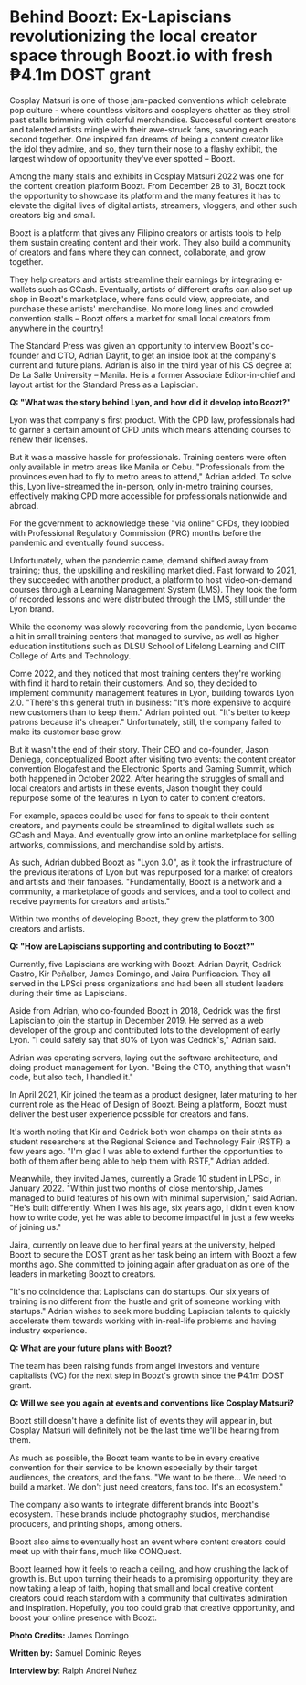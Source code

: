# Behind Boozt: Ex-Lapiscians revolutionizing the local creator space through Boozt.io with fresh ₱4.1m DOST grant

Cosplay Matsuri is one of those jam-packed conventions which celebrate pop culture - where countless visitors and cosplayers chatter as they stroll past stalls brimming with colorful merchandise. Successful content creators and talented artists mingle with their awe-struck fans, savoring each second together. One inspired fan dreams of being a content creator like the idol they admire, and so, they turn their nose to a flashy exhibit, the largest window of opportunity they've ever spotted – Boozt.  

Among the many stalls and exhibits in Cosplay Matsuri 2022 was one for the content creation platform Boozt. From December 28 to 31, Boozt took the opportunity to showcase its platform and the many features it has to elevate the digital lives of digital artists, streamers, vloggers, and other such creators big and small.  

Boozt is a platform that gives any Filipino creators or artists tools to help them sustain creating content and their work. They also build a community of creators and fans where they can connect, collaborate, and grow together.

They help creators and artists streamline their earnings by integrating e-wallets such as GCash. Eventually, artists of different crafts can also set up shop in Boozt's marketplace, where fans could view, appreciate, and purchase these artists' merchandise. No more long lines and crowded convention stalls – Boozt offers a market for small local creators from anywhere in the country!

The Standard Press was given an opportunity to interview Boozt's co-founder and CTO, Adrian Dayrit, to get an inside look at the company's current and future plans. Adrian is also in the third year of his CS degree at De La Salle University – Manila. He is a former Associate Editor-in-chief and layout artist for the Standard Press as a Lapiscian.  

**Q: "What was the story behind Lyon, and how did it develop into Boozt?"**

Lyon was that company's first product. With the CPD law, professionals had to garner a certain amount of CPD units which means attending courses to renew their licenses.   

But it was a massive hassle for professionals. Training centers were often only available in metro areas like Manila or Cebu. "Professionals from the provinces even had to fly to metro areas to attend," Adrian added. To solve this, Lyon live-streamed the in-person, only in-metro training courses, effectively making CPD more accessible for professionals nationwide and abroad.

For the government to acknowledge these "via online" CPDs, they lobbied with Professional Regulatory Commission (PRC) months before the pandemic and eventually found success.  

Unfortunately, when the pandemic came, demand shifted away from training; thus, the upskilling and reskilling market died. Fast forward to 2021, they succeeded with another product, a platform to host video-on-demand courses through a Learning Management System (LMS). They took the form of recorded lessons and were distributed through the LMS, still under the Lyon brand.  

While the economy was slowly recovering from the pandemic, Lyon became a hit in small training centers that managed to survive, as well as higher education institutions such as DLSU School of Lifelong Learning and CIIT College of Arts and Technology.

Come 2022, and they noticed that most training centers they're working with find it hard to retain their customers. And so, they decided to implement community management features in Lyon, building towards Lyon 2.0. "There's this general truth in business: "It's more expensive to acquire new customers than to keep them." Adrian pointed out. "It's better to keep patrons because it's cheaper." Unfortunately, still, the company failed to make its customer base grow.  

But it wasn't the end of their story. Their CEO and co-founder, Jason Deniega, conceptualized Boozt after visiting two events: the content creator convention Blogafest and the Electronic Sports and Gaming Summit, which both happened in October 2022. After hearing the struggles of small and local creators and artists in these events, Jason thought they could repurpose some of the features in Lyon to cater to content creators.

For example, spaces could be used for fans to speak to their content creators, and payments could be streamlined to digital wallets such as GCash and Maya. And eventually grow into an online marketplace for selling artworks, commissions, and merchandise sold by artists.  

As such, Adrian dubbed Boozt as "Lyon 3.0", as it took the infrastructure of the previous iterations of Lyon but was repurposed for a market of creators and artists and their fanbases. "Fundamentally, Boozt is a network and a community, a marketplace of goods and services, and a tool to collect and receive payments for creators and artists."

Within two months of developing Boozt, they grew the platform to 300 creators and artists.  

**Q: "How are Lapiscians supporting and contributing to Boozt?"**

Currently, five Lapiscians are working with Boozt: Adrian Dayrit, Cedrick Castro, Kir Peñalber, James Domingo, and Jaira Purificacion. They all served in the LPSci press organizations and had been all student leaders during their time as Lapiscians.

Aside from Adrian, who co-founded Boozt in 2018, Cedrick was the first Lapiscian to join the startup in December 2019. He served as a web developer of the group and contributed lots to the development of early Lyon. "I could safely say that 80% of Lyon was Cedrick's," Adrian said.  

Adrian was operating servers, laying out the software architecture, and doing product management for Lyon. "Being the CTO, anything that wasn't code, but also tech, I handled it."

In April 2021, Kir joined the team as a product designer, later maturing to her current role as the Head of Design of Boozt. Being a platform, Boozt must deliver the best user experience possible for creators and fans.  

It's worth noting that Kir and Cedrick both won champs on their stints as student researchers at the Regional Science and Technology Fair (RSTF) a few years ago. "I'm glad I was able to extend further the opportunities to both of them after being able to help them with RSTF," Adrian added.

Meanwhile, they invited James, currently a Grade 10 student in LPSci, in January 2022. "Within just two months of close mentorship, James managed to build features of his own with minimal supervision," said Adrian. "He's built differently. When I was his age, six years ago, I didn't even know how to write code, yet he was able to become impactful in just a few weeks of joining us."

Jaira, currently on leave due to her final years at the university, helped Boozt to secure the DOST grant as her task being an intern with Boozt a few months ago. She committed to joining again after graduation as one of the leaders in marketing Boozt to creators.  

"It's no coincidence that Lapiscians can do startups. Our six years of training is no different from the hustle and grit of someone working with startups." Adrian wishes to seek more budding Lapiscian talents to quickly accelerate them towards working with in-real-life problems and having industry experience.

  

**Q: What are your future plans with Boozt?**

The team has been raising funds from angel investors and venture capitalists (VC) for the next step in Boozt's growth since the ₱4.1m DOST grant.  

**Q: Will we see you again at events and conventions like Cosplay Matsuri?**

Boozt still doesn't have a definite list of events they will appear in, but Cosplay Matsuri will definitely not be the last time we'll be hearing from them.

As much as possible, the Boozt team wants to be in every creative convention for their service to be known especially by their target audiences, the creators, and the fans. "We want to be there… We need to build a market. We don't just need creators, fans too. It's an ecosystem."

The company also wants to integrate different brands into Boozt's ecosystem. These brands include photography studios, merchandise producers, and printing shops, among others.

Boozt also aims to eventually host an event where content creators could meet up with their fans, much like CONQuest.  

Boozt learned how it feels to reach a ceiling, and how crushing the lack of growth is. But upon turning their heads to a promising opportunity, they are now taking a leap of faith, hoping that small and local creative content creators could reach stardom with a community that cultivates admiration and inspiration. Hopefully, you too could grab that creative opportunity, and boost your online presence with Boozt.

  

**Photo Credits:** James Domingo

**Written by:** Samuel Dominic Reyes

**Interview by**: Ralph Andrei Nuñez